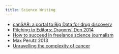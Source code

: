 ```yaml
---
title: Science Writing
---
```


* [canSAR: a portal to Big Data for drug discovery](http://www.drugtargetreview.com/9973/content-type/drug-target-review-extra/cansar-a-portal-to-big-data-for-drug-discovery/)
* [Pitching to Editors: Dragons’ Den 2014](http://www.ukcsj.org/session-reviews-2014/pitching-to-editors-dragons-den-2014.html)
* [How to succeed in freelance science journalism](http://www.ukcsj.org/session-reviews-2014/how-to-succeed-in-freelance-science-journalism.html)
* Max Perutz 2013
* [Unravelling the complexity of cancer](http://www.icr.ac.uk/news-features/latest-features/mel-greaves-science-writer-of-the-year-2013/unravelling-the-complexity-of-cancer)

